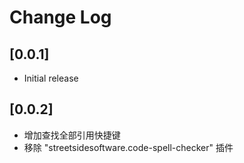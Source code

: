 # Change Log

## [0.0.1]

- Initial release

## [0.0.2]

- 增加查找全部引用快捷键
- 移除 "streetsidesoftware.code-spell-checker" 插件